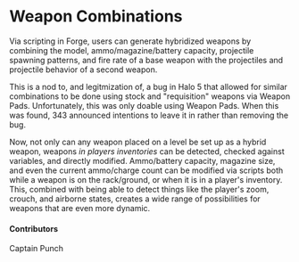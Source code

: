 # Weapon Combinations

Via scripting in Forge, users can generate hybridized weapons by combining the model, ammo/magazine/battery capacity, projectile spawning patterns, and fire rate of a base weapon with the projectiles and projectile behavior of a second weapon.

This is a nod to, and legitmization of, a bug in Halo 5 that allowed for similar combinations to be done using stock and "requisition" weapons via Weapon Pads. Unfortunately, this was only doable using Weapon Pads. When this was found, 343 announced intentions to leave it in rather than removing the bug.

Now, not only can any weapon placed on a level be set up as a hybrid weapon, weapons _in players inventories_ can be detected, checked against variables, and directly modified. Ammo/battery capacity, magazine size, and even the current ammo/charge count can be modified via scripts both while a weapon is on the rack/ground, or when it is in a player's inventory. This, combined with being able to detect things like the player's zoom, crouch, and airborne states, creates a wide range of possibilities for weapons that are even more dynamic.

#### Contributors

Captain Punch
